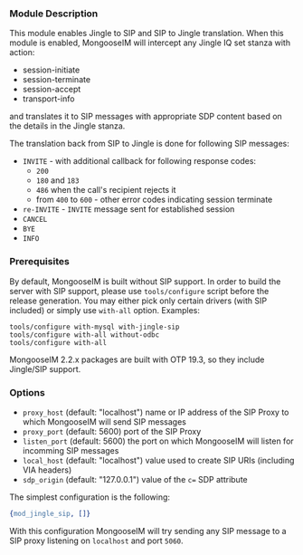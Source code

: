 ### Module Description

This module enables Jingle to SIP and SIP to Jingle translation.
When this module is enabled, MongooseIM will intercept any Jingle IQ set stanza with action:
* session-initiate
* session-terminate
* session-accept
* transport-info

and translates it to SIP messages with appropriate SDP content based on the details in the Jingle stanza.

The translation back from SIP to Jingle is done for following SIP messages:

* `INVITE` - with additional callback for following response codes:
   * `200`
   * `180` and `183`
   * `486` when the call's recipient rejects it
   * from `400` to `600` - other error codes indicating session terminate
* `re-INVITE` - `INVITE` message sent for established session
* `CANCEL`
* `BYE`
* `INFO`

### Prerequisites

By default, MongooseIM is built without SIP support.
In order to build the server with SIP support, please use `tools/configure` script before the release generation.
You may either pick only certain drivers (with SIP included) or simply use `with-all` option. Examples:

```
tools/configure with-mysql with-jingle-sip
tools/configure with-all without-odbc
tools/configure with-all
```

MongooseIM 2.2.x packages are built with OTP 19.3, so they include Jingle/SIP support.

### Options

* `proxy_host` (default: "localhost") name or IP address of the SIP Proxy to which MongooseIM will send SIP messages
* `proxy_port` (default: 5600) port of the SIP Proxy
* `listen_port` (default: 5600) the port on which MongooseIM will listen for incomming SIP messages
* `local_host` (default: "localhost") value used to create SIP URIs (including VIA headers)
* `sdp_origin` (default: "127.0.0.1") value of the `c=` SDP attribute

The simplest configuration is the following:

```erlang
{mod_jingle_sip, []}
```

With this configuration MongooseIM will try sending any SIP message to a SIP proxy
listening on `localhost` and port `5060`.

